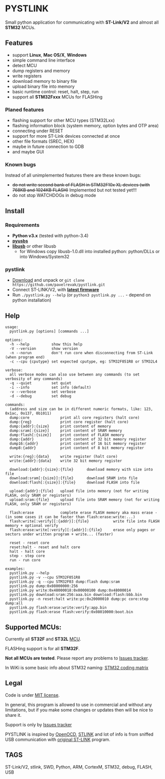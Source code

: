 # PYSTLINK

Small python application for communicating with **ST-Link/V2** and almost all **STM32** MCUs.

## Features

- support **Linux**, **Mac OS/X**, **Windows**
- simple command line interface
- detect MCU
- dump registers and memory
- write registers
- download memory to binary file
- upload binary file into memory
- basic runtime control: reset, halt, step, run
- support all **STM32Fxxx** MCUs for FLASHing

### Planed features

- flashing support for other MCU types (STM32Lxx)
- flashing information block (system memory, option bytes and OTP area)
- connecting under RESET
- support for more ST-Link devices connected at once
- other file formats (SREC, HEX)
- maybe in future connection to GDB
- and maybe GUI

### Known bugs

Instead of all unimplemented features there are these known bugs:

- ~~do not write second bank of FLASH in STM32F10x XL devices (with 768KB and 1024KB FLASH)~~ Implemented but not tested yet!!!
- do not stop WATCHDOGs in debug mode

## Install

### Requirements

- **Python v3.x** (tested with python-3.4)
- [**pyusbs**](https://github.com/walac/pyusb)
- [**libusb**](http://libusbx.org) or other libusb
  - for Windows copy libusb-1.0.dll into installed python: python/DLLs or into Windows/System32

### pystlink

- [Download](https://github.com/pavelrevak/pystlink/archive/master.zip) and unpack or `git clone https://github.com/pavelrevak/pystlink.git`
- Connect ST-LINK/V2, with [**latest firmware**](http://www.st.com/web/en/catalog/tools/PF258194)
- Run `./pystlink.py --help` (or `python3 pystlink.py ...` - depend on python installation)

## Help
```
usage:
  pystlink.py [options] [commands ...]

options:
  -h --help          show this help
  -V --version       show version
  -n --norun         don't run core when disconnecting from ST-Link (when program end)
  -c --cpu {cputype} set expected cputype, eg: STM32F051R8 or STM32L4

verbose:
  all verbose modes can also use between any commands (to set verbosity of any commands)
  -q --quiet         set quiet
  -i --info          set info (default)
  -v --verbose       set verbose
  -d --debug         set debug

commands:
  (address and size can be in different numeric formats, like: 123, 0x1ac, 0o137, 0b1011)
  dump:core              print all core registers (halt core)
  dump:{reg}             print core register (halt core)
  dump:{addr}:{size}     print content of memory
  dump:sram[:{size}]     print content of SRAM memory
  dump:flash[:{size}]    print content of FLASH memory
  dump:{addr}            print content of 32 bit memory register
  dump16:{addr}          print content of 16 bit memory register
  dump8:{addr}           print content of 8 bit memory register

  write:{reg}:{data}     write register (halt core)
  write:{addr}:{data}    write 32 bit memory register

  download:{addr}:{size}:{file}      download memory with size into file
  download:sram[:{size}]:{file}      download SRAM into file
  download:flash[:{size}]:{file}     download FLASH into file

  upload:{addr}:{file}   upload file into memory (not for writing FLASH, only SRAM or registers)
  upload:sram:{file}     upload file into SRAM memory (not for writing FLASH, only SRAM or registers)

  flash:erase            complete erase FLASH memory aka mass erase - (in some cases it can be faster than flash:erase:write:...)
  flash:write[:verify][:{addr}]:{file}           write file into FLASH memory + optional verify
  flash:erase:write[:verify][:{addr}]:{file}     erase only pages or sectors under written program + write... (faster)

  reset - reset core
  reset:halt - reset and halt core
  halt - halt core
  step - step core
  run - run core

examples:
  pystlink.py --help
  pystlink.py -v --cpu STM32F051R8
  pystlink.py -q --cpu STM32F03 dump:flash dump:sram
  pystlink.py dump:0x08000000:256
  pystlink.py write:0x48000018:0x00000100 dump:0x48000014
  pystlink.py download:sram:256:aaa.bin download:flash:bbb.bin
  pystlink.py -n reset:halt write:pc:0x20000010 dump:pc core:step dump:all
  pystlink.py flash:erase:write:verify:app.bin
  pystlink.py flash:erase flash:verify:0x08010000:boot.bin
```

## Supported MCUs:

Currently all **ST32F** and **ST32L** [MCU](http://www.st.com/web/en/catalog/mmc/FM141/SC1169).

FLASHing support is for all **STM32F**.

**Not all MCUs are tested**. Please report any problems to [Issues tracker](https://github.com/pavelrevak/pystlink/issues).

In WiKi is some basic info about STM32 naming: [STM32 coding matrix](https://github.com/pavelrevak/pystlink/wiki/STM32-coding-matrix)

## Legal

Code is under [MIT license](https://github.com/pavelrevak/pystlink/blob/master/LICENSE).

In general, this program is allowed to use in commercial and without any limitations, but if you make some changes or updates then will be nice to share it.

Support is only by [Issues tracker](https://github.com/pavelrevak/pystlink/issues)

PYSTLINK is inspired by [OpenOCD](http://openocd.org/), [STLINK](https://github.com/texane/stlink) and lot of info is from sniffed USB communication with [original ST-LINK](http://www.st.com/web/en/catalog/tools/PF258168) program.

## TAGS
ST-Link/V2, stlink, SWD, Python, ARM, CortexM, STM32, debug, FLASH, USB
